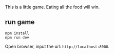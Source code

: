 This is a little game. Eating all the food will win.

## run game

```
npm install
npm run dev
```

Open browser, input the url: `http://localhost:8000`.
